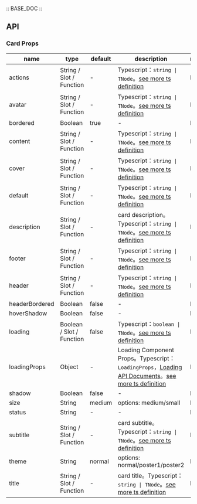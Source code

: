 :: BASE_DOC ::

## API

### Card Props

name | type | default | description | required
-- | -- | -- | -- | --
actions | String / Slot / Function | - | Typescript：`string \| TNode`。[see more ts definition](https://github.com/Tencent/tdesign-vue-next/tree/develop/packages/components/common.ts) | N
avatar | String / Slot / Function | - | Typescript：`string \| TNode`。[see more ts definition](https://github.com/Tencent/tdesign-vue-next/tree/develop/packages/components/common.ts) | N
bordered | Boolean | true | \- | N
content | String / Slot / Function | - | Typescript：`string \| TNode`。[see more ts definition](https://github.com/Tencent/tdesign-vue-next/tree/develop/packages/components/common.ts) | N
cover | String / Slot / Function | - | Typescript：`string \| TNode`。[see more ts definition](https://github.com/Tencent/tdesign-vue-next/tree/develop/packages/components/common.ts) | N
default | String / Slot / Function | - | Typescript：`string \| TNode`。[see more ts definition](https://github.com/Tencent/tdesign-vue-next/tree/develop/packages/components/common.ts) | N
description | String / Slot / Function | - | card description。Typescript：`string \| TNode`。[see more ts definition](https://github.com/Tencent/tdesign-vue-next/tree/develop/packages/components/common.ts) | N
footer | String / Slot / Function | - | Typescript：`string \| TNode`。[see more ts definition](https://github.com/Tencent/tdesign-vue-next/tree/develop/packages/components/common.ts) | N
header | String / Slot / Function | - | Typescript：`string \| TNode`。[see more ts definition](https://github.com/Tencent/tdesign-vue-next/tree/develop/packages/components/common.ts) | N
headerBordered | Boolean | false | \- | N
hoverShadow | Boolean | false | \- | N
loading | Boolean / Slot / Function | false | Typescript：`boolean \| TNode`。[see more ts definition](https://github.com/Tencent/tdesign-vue-next/tree/develop/packages/components/common.ts) | N
loadingProps | Object | - | Loading Component Props。Typescript：`LoadingProps`，[Loading API Documents](./loading?tab=api)。[see more ts definition](https://github.com/Tencent/tdesign-vue-next/tree/develop/packages/components/card/type.ts) | N
shadow | Boolean | false | \- | N
size | String | medium | options: medium/small | N
status | String | - | \- | N
subtitle | String / Slot / Function | - | card subtitle。Typescript：`string \| TNode`。[see more ts definition](https://github.com/Tencent/tdesign-vue-next/tree/develop/packages/components/common.ts) | N
theme | String | normal | options: normal/poster1/poster2 | N
title | String / Slot / Function | - | card title。Typescript：`string \| TNode`。[see more ts definition](https://github.com/Tencent/tdesign-vue-next/tree/develop/packages/components/common.ts) | N
